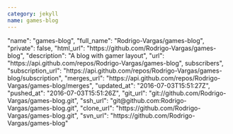 ```yaml
---
category: jekyll
name: games-blog
---
```


<div class="col-md-4">
  <div class="project">
    "name": "games-blog",
    "full_name": "Rodrigo-Vargas/games-blog",
    "private": false,
    "html_url": "https://github.com/Rodrigo-Vargas/games-blog",
    "description": "A blog with gamer layout",
    "url": "https://api.github.com/repos/Rodrigo-Vargas/games-blog",
    subscribers",
    "subscription_url": "https://api.github.com/repos/Rodrigo-Vargas/games-blog/subscription",
    "merges_url": "https://api.github.com/repos/Rodrigo-Vargas/games-blog/merges",
    "updated_at": "2016-07-03T15:51:27Z",
    "pushed_at": "2016-07-03T15:51:26Z",
    "git_url": "git://github.com/Rodrigo-Vargas/games-blog.git",
    "ssh_url": "git@github.com:Rodrigo-Vargas/games-blog.git",
    "clone_url": "https://github.com/Rodrigo-Vargas/games-blog.git",
    "svn_url": "https://github.com/Rodrigo-Vargas/games-blog"      
  </div>
</div>